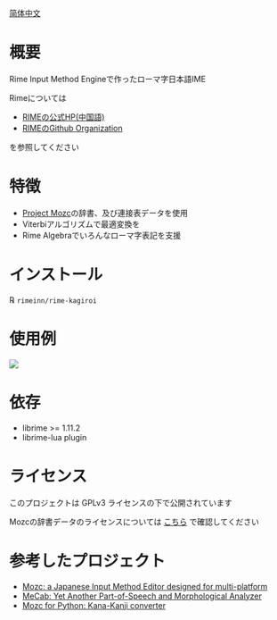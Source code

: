 [简体中文](README-zh-hans.md)

# 概要
Rime Input Method Engineで作ったローマ字日本語IME

Rimeについては

- [RIMEの公式HP(中国語)](https://rime.im/)
- [RIMEのGithub Organization](https://github.com/rime)

を参照してください

# 特徴
- [Project Mozc](https://github.com/google/mozc)の辞書、及び連接表データを使用
- Viterbiアルゴリズムで最適変換を
- Rime Algebraでいろんなローマ字表記を支援

# インストール
℞ `rimeinn/rime-kagiroi`

# 使用例
![](misc/example.png)

# 依存
- librime >= 1.11.2
- librime-lua plugin

# ライセンス
このプロジェクトは GPLv3 ライセンスの下で公開されています

Mozcの辞書データのライセンスについては
[こちら](https://github.com/google/mozc/blob/006ed69bf545548a8a3596b13f58cb22cf3d8a2f/src/data/dictionary_oss/README.txt)
で確認してください
# 参考したプロジェクト
- [Mozc: a Japanese Input Method Editor designed for multi-platform](https://github.com/google/mozc)
- [MeCab: Yet Another Part-of-Speech and Morphological Analyzer](https://taku910.github.io/mecab/)
- [Mozc for Python: Kana-Kanji converter](https://github.com/ikegami-yukino/mozcpy)
